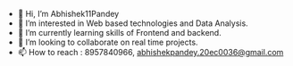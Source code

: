 - 👋 Hi, I’m Abhishek11Pandey
- 👀 I’m interested in Web based technologies and Data Analysis.
- 🌱 I’m currently learning skills of Frontend and backend.
- 💞️ I’m looking to collaborate on real time projects.
- 📫 How to reach : 8957840966, abhishekpandey.20ec0036@gmail.com
<!---
Abhishek11Pandey/Abhishek11Pandey is a ✨ special ✨ repository because its `README.md` (this file) appears on your GitHub profile.
You can click the Preview link to take a look at your changes.
--->

